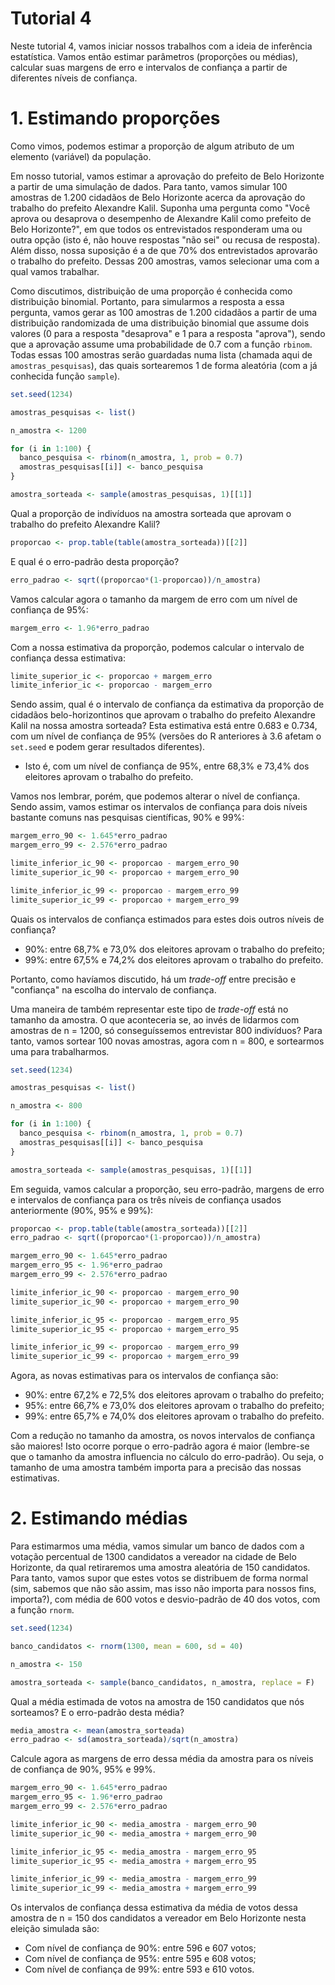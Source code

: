 # Tutorial 4

Neste tutorial 4, vamos iniciar nossos trabalhos com a ideia de inferência estatística. Vamos então estimar parâmetros (proporções ou médias), calcular suas margens de erro e intervalos de confiança a partir de diferentes níveis de confiança.

# 1. Estimando proporções

Como vimos, podemos estimar a proporção de algum atributo de um elemento (variável) da população.

Em nosso tutorial, vamos estimar a aprovação do prefeito de Belo Horizonte a partir de uma simulação de dados. Para tanto, vamos simular 100 amostras de 1.200 cidadãos de Belo Horizonte acerca da aprovação do trabalho do prefeito Alexandre Kalil. Suponha uma pergunta como "Você aprova ou desaprova o desempenho de Alexandre Kalil como prefeito de Belo Horizonte?", em que todos os entrevistados responderam uma ou outra opção (isto é, não houve respostas "não sei" ou recusa de resposta). Além disso, nossa suposição é a de que 70% dos entrevistados aprovarão o trabalho do prefeito. Dessas 200 amostras, vamos selecionar uma com a qual vamos trabalhar.

Como discutimos, distribuição de uma proporção é conhecida como distribuição binomial. Portanto, para simularmos a resposta a essa pergunta, vamos gerar as 100 amostras de 1.200 cidadãos a partir de uma distribuição randomizada de uma distribuição binomial que assume dois valores (0 para a resposta "desaprova" e 1 para a resposta "aprova"), sendo que a aprovação assume uma probabilidade de 0.7 com a função `rbinom`. Todas essas 100 amostras serão guardadas numa lista (chamada aqui de `amostras_pesquisas`), das quais sortearemos 1 de forma aleatória (com a já conhecida função `sample`).

```r
set.seed(1234)

amostras_pesquisas <- list()

n_amostra <- 1200

for (i in 1:100) {
  banco_pesquisa <- rbinom(n_amostra, 1, prob = 0.7)
  amostras_pesquisas[[i]] <- banco_pesquisa
}

amostra_sorteada <- sample(amostras_pesquisas, 1)[[1]]
```

Qual a proporção de indivíduos na amostra sorteada que aprovam o trabalho do prefeito Alexandre Kalil?

```r
proporcao <- prop.table(table(amostra_sorteada))[[2]]
```

E qual é o erro-padrão desta proporção?

```r
erro_padrao <- sqrt((proporcao*(1-proporcao))/n_amostra)
```

Vamos calcular agora o tamanho da margem de erro com um nível de confiança de 95%:

```r
margem_erro <- 1.96*erro_padrao
```

Com a nossa estimativa da proporção, podemos calcular o intervalo de confiança dessa estimativa:

```r
limite_superior_ic <- proporcao + margem_erro
limite_inferior_ic <- proporcao - margem_erro
```

Sendo assim, qual é o intervalo de confiança da estimativa da proporção de cidadãos belo-horizontinos que aprovam o trabalho do prefeito Alexandre Kalil na nossa amostra sorteada? Esta estimativa está entre 0.683 e 0.734, com um nível de confiança de 95% (versões do R anteriores à 3.6 afetam o `set.seed` e podem gerar resultados diferentes).  

* Isto é, com um nível de confiança de 95%, entre 68,3% e 73,4% dos eleitores aprovam o trabalho do prefeito. 

Vamos nos lembrar, porém, que podemos alterar o nível de confiança. Sendo assim, vamos estimar os intervalos de confiança para dois níveis bastante comuns nas pesquisas científicas, 90% e 99%:

```r
margem_erro_90 <- 1.645*erro_padrao
margem_erro_99 <- 2.576*erro_padrao

limite_inferior_ic_90 <- proporcao - margem_erro_90
limite_superior_ic_90 <- proporcao + margem_erro_90

limite_inferior_ic_99 <- proporcao - margem_erro_99
limite_superior_ic_99 <- proporcao + margem_erro_99
```

Quais os intervalos de confiança estimados para estes dois outros níveis de confiança?

* 90%: entre 68,7% e 73,0% dos eleitores aprovam o trabalho do prefeito;
* 99%: entre 67,5% e 74,2% dos eleitores aprovam o trabalho do prefeito.

Portanto, como havíamos discutido, há um *trade-off* entre precisão e "confiança" na escolha do intervalo de confiança.

Uma maneira de também representar este tipo de *trade-off* está no tamanho da amostra. O que aconteceria se, ao invés de lidarmos com amostras de n = 1200, só conseguíssemos entrevistar 800 indivíduos? Para tanto, vamos sortear 100 novas amostras, agora com n = 800, e sortearmos uma para trabalharmos.

```r
set.seed(1234)

amostras_pesquisas <- list()

n_amostra <- 800

for (i in 1:100) {
  banco_pesquisa <- rbinom(n_amostra, 1, prob = 0.7)
  amostras_pesquisas[[i]] <- banco_pesquisa
}

amostra_sorteada <- sample(amostras_pesquisas, 1)[[1]]
```

Em seguida, vamos calcular a proporção, seu erro-padrão, margens de erro e intervalos de confiança para os três níveis de confiança usados anteriormente (90%, 95% e 99%):

```r
proporcao <- prop.table(table(amostra_sorteada))[[2]]
erro_padrao <- sqrt((proporcao*(1-proporcao))/n_amostra)

margem_erro_90 <- 1.645*erro_padrao
margem_erro_95 <- 1.96*erro_padrao
margem_erro_99 <- 2.576*erro_padrao

limite_inferior_ic_90 <- proporcao - margem_erro_90
limite_superior_ic_90 <- proporcao + margem_erro_90

limite_inferior_ic_95 <- proporcao - margem_erro_95
limite_superior_ic_95 <- proporcao + margem_erro_95

limite_inferior_ic_99 <- proporcao - margem_erro_99
limite_superior_ic_99 <- proporcao + margem_erro_99
```

Agora, as novas estimativas para os intervalos de confiança são:

* 90%: entre 67,2% e 72,5% dos eleitores aprovam o trabalho do prefeito;
* 95%: entre 66,7% e 73,0% dos eleitores aprovam o trabalho do prefeito;
* 99%: entre 65,7% e 74,0% dos eleitores aprovam o trabalho do prefeito.

Com a redução no tamanho da amostra, os novos intervalos de confiança são maiores! Isto ocorre porque o erro-padrão agora é maior (lembre-se que o tamanho da amostra influencia no cálculo do erro-padrão). Ou seja, o tamanho de uma amostra também importa para a precisão das nossas estimativas.

# 2. Estimando médias

Para estimarmos uma média, vamos simular um banco de dados com a votação percentual de 1300 candidatos a vereador na cidade de Belo Horizonte, da qual retiraremos uma amostra aleatória de 150 candidatos. Para tanto, vamos supor que estes votos se distribuem de forma normal (sim, sabemos que não são assim, mas isso não importa para nossos fins, importa?), com média de 600 votos e desvio-padrão de 40 dos votos, com a função `rnorm`.

```r
set.seed(1234)

banco_candidatos <- rnorm(1300, mean = 600, sd = 40)

n_amostra <- 150

amostra_sorteada <- sample(banco_candidatos, n_amostra, replace = F)
```

Qual a média estimada de votos na amostra de 150 candidatos que nós sorteamos? E o erro-padrão desta média?

```r
media_amostra <- mean(amostra_sorteada)
erro_padrao <- sd(amostra_sorteada)/sqrt(n_amostra)
```

Calcule agora as margens de erro dessa média da amostra para os níveis de confiança de 90%, 95% e 99%.

```r
margem_erro_90 <- 1.645*erro_padrao
margem_erro_95 <- 1.96*erro_padrao
margem_erro_99 <- 2.576*erro_padrao

limite_inferior_ic_90 <- media_amostra - margem_erro_90
limite_superior_ic_90 <- media_amostra + margem_erro_90

limite_inferior_ic_95 <- media_amostra - margem_erro_95
limite_superior_ic_95 <- media_amostra + margem_erro_95

limite_inferior_ic_99 <- media_amostra - margem_erro_99
limite_superior_ic_99 <- media_amostra + margem_erro_99
```

Os intervalos de confiança dessa estimativa da média de votos dessa amostra de n = 150 dos candidatos a vereador em Belo Horizonte nesta eleição simulada são:

* Com nível de confiança de 90%: entre 596 e 607 votos;
* Com nível de confiança de 95%: entre 595 e 608 votos;
* Com nível de confiança de 99%: entre 593 e 610 votos.
